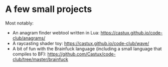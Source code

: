 # A few small projects

Most notably:

- An anagram finder webtool written in Lua: https://castux.github.io/code-club/anagrams/
- A raycasting shader toy: https://castux.github.io/code-club/wave/
- A bit of fun with the Brainfuck language (including a small language that compiles to BF): https://github.com/Castux/code-club/tree/master/brainfuck 
